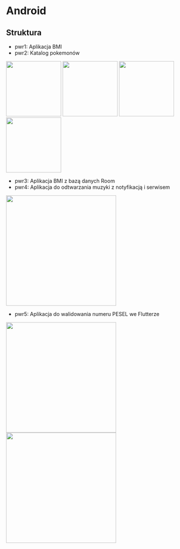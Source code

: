 # Android
## Struktura
* pwr1: Aplikacja BMI
* pwr2: Katalog pokemonów

<div style="display: inline-block">
  <img src="../assets/pwr2/0.png?raw=true" width="150"/>
  <img src="../assets/pwr2/1.png?raw=true" width="150"/>
  <img src="../assets/pwr2/2.png?raw=true" width="150"/>
  <img src="../assets/pwr2/3.png?raw=true" width="150"/>
<div>

* pwr3: Aplikacja BMI z bazą danych Room
* pwr4: Aplikacja do odtwarzania muzyki z notyfikacją i serwisem

<img src="../assets/pwr4/android_music_player.gif?raw=true" width="300"/>

* pwr5: Aplikacja do walidowania numeru PESEL we Flutterze

<div style="display: inline-block">
  <img src="../assets/pwr5/1.png?raw=true" width="300"/>
  <img src="../assets/pwr5/2.png?raw=true" width="300"/>
<div>
